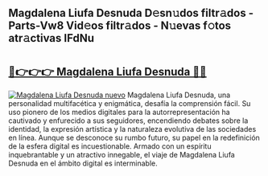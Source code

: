 ## Magdalena Liufa Desnuda D𝚎sn𝚞dos filtr𝚊dos - Parts-Vw8 Vid𝚎os filtr𝚊dos - N𝚞evas f𝚘tos atr𝚊ctivas IFdNu

# <h2><a href="http://mb7ytc.tromn.icu/?c=Magdalena+Liufa+Desnuda">🔗👉👉👉 Magdalena Liufa Desnuda 🔗🔗</a></h2>

[![Magdalena Liufa Desnuda nuevo](https://i.imgur.com/pEAQMta.gif)](http://mb7ytc.tromn.icu/?c=Magdalena+Liufa+Desnuda)
Magdalena Liufa Desnuda, una personalidad multifacética y enigmática, desafía la comprensión fácil. Su uso pionero de los medios digitales para la autorrepresentación ha cautivado y enfurecido a sus seguidores, encendiendo debates sobre la identidad, la expresión artística y la naturaleza evolutiva de las sociedades en línea. Aunque se desconoce su rumbo futuro, su papel en la redefinición de la esfera digital es incuestionable. Armado con un espíritu inquebrantable y un atractivo innegable, el viaje de Magdalena Liufa Desnuda en el ámbito digital es interminable.
